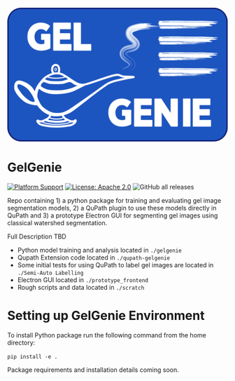 ![GelGenie Logo](./logo/full_logo.png)

GelGenie
==============================

[![Platform Support](https://img.shields.io/badge/Platform-Linux%20%7C%20macOS%20%7C%20Windows-blue)](https://img.shields.io/badge/platform-Linux%20%7C%20macOS%20%7C%20Windows-blue) [![License: Apache 2.0](https://img.shields.io/badge/License-Apache_2.0-green.svg)](https://opensource.org/licenses/Apache-2.0) ![GitHub all releases](https://img.shields.io/github/downloads/mattaq31/GelGenie/total)


Repo containing 1) a python package for training and evaluating gel image segmentation models, 2) a QuPath plugin to use these models directly in QuPath and 3) a prototype Electron GUI for segmenting gel images using classical watershed segmentation.

Full Description TBD

- Python model training and analysis located in `./gelgenie`
- Qupath Extension code located in `./qupath-gelgenie`
- Some initial tests for using QuPath to label gel images are located in `./Semi-Auto Labelling`
- Electron GUI located in `./prototype_frontend`
- Rough scripts and data located in `./scratch`


Setting up GelGenie Environment
==============================
To install Python package run the following command from the home directory:

`pip install -e .`

Package requirements and installation details coming soon.
